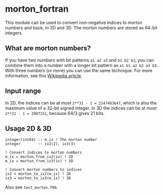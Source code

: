 # morton_fortran

This module can be used to convert non-negative indices to morton numbers and
back, in 2D and 3D. The morton numbers are stored as 64-bit integers.

## What are morton numbers?

If you have two numbers with bit patterns `a1 a2 a3` and `b1 b2 b3`, you can
combine them into a number with a longer bit pattern as `a1 b1 a2 b2 a3 b3`.
With three numbers (or more) you can use the same technique. For more
information, see this
[Wikipedia article](https://en.wikipedia.org/wiki/Z-order_curve).

## Input range

In 2D, the indices can be at most `2**31 - 1 = 2147483647`, which is also the
maximum value of a 32-bit signed integer. In 3D the indices can be at most
`2**21 - 1 = 2097151`, because 64/3 gives 21 bits.

## Usage 2D & 3D

    integer(int64) :: m_ix ! The morton number
    integer        :: ix2(2), ix3(3)
    
    ! Convert indices to morton numbers
    m_ix = morton_from_ix2(ix) ! 2D
    m_ix = morton_from_ix3(ix) ! 3D
    
    ! Convert morton numbers to indices
    ix2 = morton_to_ix2(m_ix) ! 2D
    ix3 = morton_to_ix3(m_ix) ! 3D

Also see `test_morton.f90`.
